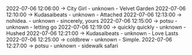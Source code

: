 2022-07-06 12:06:00 -> City Girl - unknown - Velvet Garden
2022-07-06 12:10:00 -> Kudasaibeats - unknown - Attached
2022-07-06 12:13:00 -> nohidea. - unknown - sincerely, yours
2022-07-06 12:15:00 -> potsu - unknown - letting go
2022-07-06 12:19:00 -> quickly quickly - unknown - Hushed
2022-07-06 12:21:00 -> Kudasaibeats - unknown - Love Lasts
2022-07-06 12:25:00 -> coldbrew - unknown - Simple.
2022-07-06 12:27:00 -> potsu - unknown - sidewalk safari
